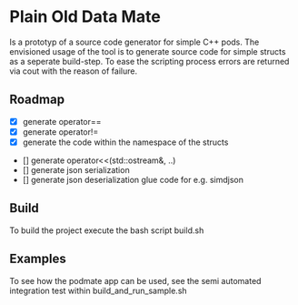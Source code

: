# Plain Old Data Mate
Is a prototyp of a source code generator for simple C++ pods.
The envisioned usage of the tool is to generate source code
for simple structs as a seperate build-step.
To ease the scripting process errors are returned via cout with the reason of failure.

## Roadmap
- [x] generate operator==
- [x] generate operator!=
- [x] generate the code within the namespace of the structs
- [] generate operator<<(std::ostream&, ..)
- [] generate json serialization
- [] generate json deserialization glue code for e.g. simdjson

## Build
To build the project execute the bash script build.sh

## Examples
To see how the podmate app can be used, see the semi automated integration test
within build_and_run_sample.sh
